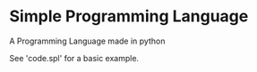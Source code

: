 # Simple Programming Language

A Programming Language made in python

See 'code.spl' for a basic example.
